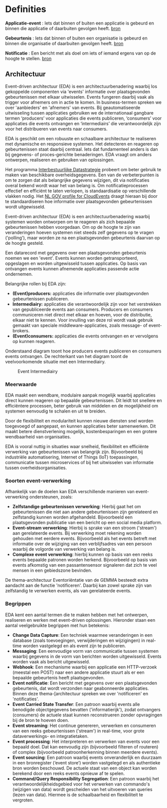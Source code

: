 # Definities

**Applicatie-event** : Iets dat binnen of buiten een applicatie is gebeurd en binnen die applicatie of daarbuiten gevolgen heeft. [bron](https://www.gemmaonline.nl/wiki/Id-9e48d727-8af0-4007-ac4e-5a27c0738f85)

**Gebeurtenis** : Iets dat binnen of buiten een organisatie is gebeurd en binnen die organisatie of daarbuiten gevolgen heeft. [bron](https://www.gemmaonline.nl/wiki/Id-a79cbfcb-6c58-4793-9fc9-4401a4c7aaf7)

**Notificatie** : Een bericht met als doel om iets of iemand ergens van op de hoogte te stellen. [bron](https://www.gemmaonline.nl/wiki/Id-08a2be25-75aa-4523-b29c-d4bfadeaa2cf)

## Architectuur

Event-driven architectuur (EDA) is een architectuurbenadering waarbij los gekoppelde componenten via 'events' informatie over plaatsgevonden gebeurtenissen met elkaar uitwisselen. Events fungeren daarbij vaak als trigger voor afnemers om in actie te komen. In business-termen spreken we over 'aanbieders' en 'afnemers' van events. Bij geautomatiseerde uitwisseling tussen applicaties gebruiken we de internationaal gangbare termen ‘producers’ voor applicaties die events publiceren, ‘consumers’ voor applicaties die events ontvangen en ‘intermediairs’ die verantwoordelijk zijn voor het distribueren van events naar consumers.

EDA is geschikt om een robuuste en schaalbare architectuur te realiseren met dynamische en responsieve systemen. Het detecteren en reageren op gebeurtenissen staat daarbij centraal. Iets dat fundamenteel anders is dan bij gegevens- of proces-gerichte benaderingen. EDA vraagt om anders ontwerpen, realiseren en gebruiken van oplossingen.

Het programma [Interbestuurlijke Datastrategie](https://www.digitaleoverheid.nl/interbestuurlijke-datastrategie/) probeert om beter gebruik te maken van beschikbare overheidsgegevens. Een van de verbeterpunten is om te zorgen dat als belangrijke gegevens wijzigen, dit via notificaties overal bekend wordt waar het van belang is. Om notificatieprocessen effectief en efficiënt te laten verlopen, is standaardisatie op verschillende vlakken nodig. Het [NL GOV profile for CloudEvents](https://www.logius.nl/domeinen/gegevensuitwisseling/nl-gov-profile-cloudevents/wat-nl-gov-profile-cloudevents) draagt hieraan bij door te standaardiseren hoe informatie over plaatsgevonden gebeurtenissen wordt uitgewisseld.

Event-driven architectuur (EDA) is een architectuurbenadering waarbij systemen worden ontworpen om te reageren als zich bepaalde gebeurtenissen hebben voorgedaan. Om op de hoogte te zijn van veranderingen hoeven systemen niet steeds zelf gegevens op te vragen ('polling'), maar worden ze na een plaatsgevonden gebeurtenis daarvan op de hoogte gesteld.

Een datarecord met gegevens over een plaatsgevonden gebeurtenis noemen we een 'event'. Events kunnen worden getransporteerd, opgeslagen en worden uitgewisseld tussen applicaties. Op basis van ontvangen events kunnen afnemende applicaties passende actie ondernemen.

Belangrijke rollen bij EDA zijn:

- **(Event)producers:** applicaties die informatie over plaatsgevonden gebeurtenissen publiceren.
- **Intermediairy:** applicaties die verantwoordelijk zijn voor het verstrekken van gepubliceerde events aan consumers. Producers en consumers communiceren niet direct met elkaar en hoeven, voor de distributie, elkaar niet te kennen. Voor invulling van deze rol wordt vaak gebruik gemaakt van speciale middleware-applicaties, zoals message- of event-brokers.
- **(Event)consumers:** applicaties die events ontvangen en er vervolgens op kunnen reageren.

Onderstaand diagram toont hoe producers events publiceren en consumers events ontvangen. De rechterkant van het diagram toont de veelvoorkomende situatie met een Intermediairy.

<figure>
  <object data="../../media/Event-driven_architectuur_1.png" type="image/png" id="eda"></object>
  <figcaption>Event Intermediairy</figcaption>
</figure>

### Meerwaarde

EDA maakt een wendbare, modulaire aanpak mogelijk waarbij applicaties direct kunnen reageren op bepaalde gebeurtenissen. Dit leidt tot snellere en efficiëntere processen, beter gebruik van middelen en de mogelijkheid om systemen eenvoudig te schalen en uit te breiden.

Door de flexibiliteit en modulariteit kunnen nieuwe diensten snel worden toegevoegd of aangepast, en kunnen applicaties beter samenwerken. Dit maakt betere dienstverlening mogelijk, kostenbesparingen en een grotere wendbaarheid van organisaties.

EDA is vooral nuttig in situaties waar snelheid, flexibiliteit en efficiënte verwerking van gebeurtenissen van belangrijk zijn. Bijvoorbeeld bij industriële automatisering, Internet of Things (IoT) toepassingen, communicatie tussen microservices of bij het uitwisselen van informatie tussen overheidsorganisaties.

### Soorten event-verwerking

Afhankelijk van de doelen kan EDA verschillende manieren van event-verwerking ondersteunen, zoals:

- **Zelfstandige gebeurtenissen verwerking**: Hierbij gaat het om gebeurtenissen die niet aan andere gebeurtenissen zijn gerelateerd en zelfstandig kunnen worden afgehandeld. Bijvoorbeeld een plaatsgevonden publicatie van een bericht op een social media platform.
- **Event-stream verwerking**: Hierbij is sprake van een stroom ('stream') aan gerelateerde events. Bij verwerking moet rekening worden gehouden met eerdere events. Bijvoorbeeld als het events betreft met informatie over de wijziging van een verblijfsadres van een persoon waarbij de volgorde van verwerking van belang is.
- **Complexe event verwerking**: hierbij kunnen op basis van een reeks events bepaalde patronen worden herkend. Bijvoorbeeld op basis van events afkomstig van een passantensensor signaleren dat zich te veel mensen in een gebiedszone bevinden.

De thema-architectuur Eventoriëntatie van de GEMMA besteedt extra aandacht aan de functie 'notificeren'. Daarbij kan zowel sprake zijn van zelfstandig te verwerken events, als van gerelateerde events.

### Begrippen

EDA kent een aantal termen die te maken hebben met het ontwerpen, realiseren en werken met event-driven oplossingen. Hieronder staan een aantal veelgebruikte begrippen met hun betekenis:

- **Change Data Capture**: Een techniek waarmee veranderingen in een database (zoals toevoegingen, verwijderingen en wijzigingen) in real-time worden vastgelegd en als event zijn te publiceren.
- **Messaging**: Een eenvoudige vorm van communicatie tussen systemen waarbij gegevens in de vorm van berichten worden uitgewisseld. Events worden vaak als bericht uitgewisseld.
- **Webhook**: Een mechanisme waarbij een applicatie een HTTP-verzoek (meestal een POST) naar een andere applicatie stuurt als er een bepaalde gebeurtenis heeft plaatsgevonden.
- **Event notificatie**: Een bericht met gegevens over een plaatsgevonden gebeurtenis, dat wordt verzonden naar geabonneerde applicaties. Binnen deze thema-[architectuur spreken we over 'notificeren' en 'notificaties'.
- **Event Carried State Transfer**: Een patroon waarbij events alle benodigde objectgegevens bevatten ('informatierijk'), zodat ontvangers (consumers) de actuele staat kunnen reconstrueren zonder opvragingen bij de bron te hoeven doen.
- **Event streaming**: Het continue genereren, verwerken en consumeren van een reeks gebeurtenissen ('stream') in real-time, voor grote dataverwerkings- en integratietaken.
- **Event processing**: Het interpreteren en verwerken van events voor een bepaald doel. Dat kan eenvoudig zijn (bijvoorbeeld filteren of routeren) of complex (bijvoorbeeld patroonherkenning binnen meerdere events).
- **Event sourcing**: Een patroon waarbij events onveranderlijk en duurzaam in een bronregister (‘event store’) worden vastgelegd en als authentieke bron worden beschouwd. De actuele staat van een object kan worden berekend door een reeks events opnieuw af te spelen.
- **Command/Query Responsibility Segregation**: Een patroon waarbij het verantwoordelijkheidsgebied voor het verwerken van commando's (wijzigen van data) wordt gescheiden van het uitvoeren van queries (lezen van data). Hiermee is de schaalbaarheid en flexibiliteit te vergroten.
